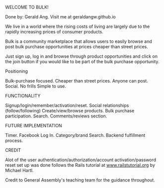 WELCOME TO BULK!

Done by: Gerald Ang. Visit me at geraldangw.github.io

We live in a world where the rising costs of living are largely due to the rapidly increasing prices of consumer products.

Bulk is a community marketplace that allows users to easily browse and post bulk purchase opportunities at prices cheaper than street prices.

Just sign up, log in and browse through product opportunities and click on the join button if you would like to be part of the bulk purchase opportunity.

Positioning

Bulk-purchase focused.
Cheaper than street prices.
Anyone can post.
Social.
No frills
Simple to use.

FUNCTIONALITY

Signup/login/remember/activation/reset.
Social relationships (follow/following)
Create/view/browse products.
Bulk purchase participation.
Search.
Comments/reviews section.

FUTURE IMPLEMENTATION

Timer.
Facebook Log In.
Category/brand Search.
Backend fulfillment process.


CREDIT

Alot of the user authentication/authorization/account activation/password reset set up was done follows the Rails tutorial at www.railstutorial.org by Michael Hartl.

Credit to General Assembly's teaching team for the guidance throughout.
